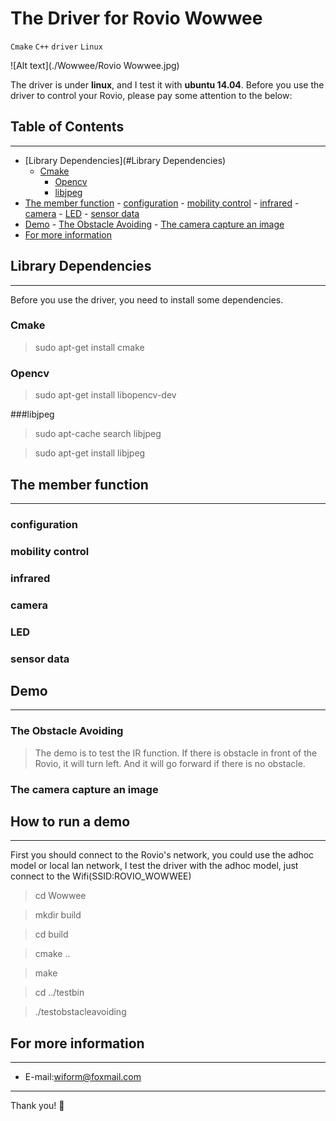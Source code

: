 # The Driver for Rovio Wowwee
`Cmake` `C++` `driver` `Linux`

![Alt text](./Wowwee/Rovio Wowwee.jpg)

The driver is under **linux**, and I test it with **ubuntu 14.04**. Before you use the driver to control your Rovio, please pay some attention to the below:

## Table of Contents 
-------------------
- [Library Dependencies](#Library Dependencies)
	- [Cmake](#cmake)
        - [Opencv](#opencv)
        - [libjpeg](#libjpeg)
- [The member function](#the-member-function)
        - [configuration](#configuration)
        - [mobility control](#mobility-control)
        - [infrared](#infrared)
        - [camera](#camera)
        - [LED](#LED)
        - [sensor data](#sensor-data)
- [Demo](#demo)
      - [The Obstacle Avoiding](#the-obstacle-avoiding)
      - [The camera capture an image](#The-camera-capture-an-image)
- [For more information](#for-more-information)

## Library Dependencies
----------------------

Before you use the driver, you need to install some dependencies.

### Cmake 
> sudo apt-get install cmake

### Opencv
>sudo apt-get install libopencv-dev

###libjpeg

>sudo apt-cache search libjpeg

>sudo apt-get install libjpeg




## The member function 
-------------------

### configuration

### mobility control

### infrared


### camera

### LED

### sensor data


## Demo
-------------------
### The Obstacle Avoiding
>The demo is to test the IR function. If there is obstacle in front of the Rovio, it will turn left. And it will go forward if there is no obstacle. 

### The camera capture an image


## How to run a demo
-------------------
First you should connect to the Rovio's network, you could use the adhoc model or local lan network, I test the driver with the adhoc model, just  connect to the Wifi(SSID:ROVIO_WOWWEE)

>cd Wowwee

>mkdir build

>cd build

>cmake ..

>make

>cd ../testbin

>./testobstacleavoiding



## For more information
-------------------
- E-mail:[wiform@foxmail.com](wiform@foxmail.com)

---------
Thank you!
:panda_face:



